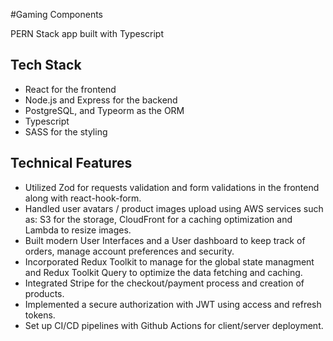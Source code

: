 #Gaming Components

PERN Stack app built with Typescript

## Tech Stack

- React for the frontend
- Node.js and Express for the backend
- PostgreSQL, and Typeorm as the ORM
- Typescript
- SASS for the styling

## Technical Features

- Utilized Zod for requests validation and form validations in the frontend along with react-hook-form.
- Handled user avatars / product images upload using AWS services such as: S3 for the storage, CloudFront for a caching optimization and Lambda to resize images.
- Built modern User Interfaces and a User dashboard to keep track of orders, manage account preferences and security. 
- Incorporated Redux Toolkit to manage for the global state managment and Redux Toolkit Query to optimize the data fetching and caching. 
- Integrated Stripe for the checkout/payment process and creation of products.
- Implemented a secure authorization with JWT using access and refresh tokens.
- Set up CI/CD pipelines with Github Actions for client/server deployment.